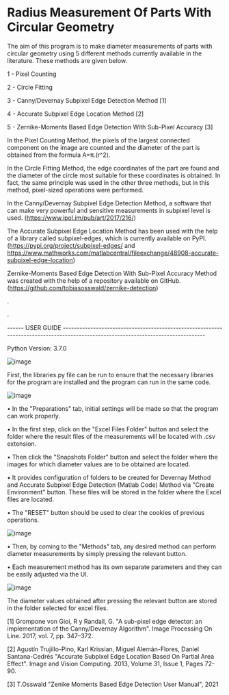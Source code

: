 # Radius Measurement Of Parts With Circular Geometry


The aim of this program is to make diameter measurements of parts with circular geometry using 5 different methods currently available in the literature. These methods are given below.

   1 - Pixel Counting

   2 - Circle Fitting

   3 - Canny/Devernay Subpixel Edge Detection Method [1]

   4 - Accurate Subpixel Edge Location Method [2]

   5 - Zernike-Moments Based Edge Detection With Sub-Pixel Accuracy [3]

In the Pixel Counting Method, the pixels of the largest connected component on the image are counted and the diameter of the part is obtained from the formula A=π.(r^2).

In the Circle Fitting Method, the edge coordinates of the part are found and the diameter of the circle most suitable for these coordinates is obtained. In fact, the same principle was used in the other three methods, but in this method, pixel-sized operations were performed.

In the Canny/Devernay Subpixel Edge Detection Method, a software that can make very powerful and sensitive measurements in subpixel level is used.
(https://www.ipol.im/pub/art/2017/216/)

The Accurate Subpixel Edge Location Method has been used with the help of a library called subpixel-edges, which is currently available on PyPI.
(https://pypi.org/project/subpixel-edges/ and https://www.mathworks.com/matlabcentral/fileexchange/48908-accurate-subpixel-edge-location)

Zernike-Moments Based Edge Detection With Sub-Pixel Accuracy Method was created with the help of a repository available on GitHub.
(https://github.com/tobiasosswald/zernike-detection)

.

.


------ USER GUIDE ----------------------------------------------------------------------------------------------------------------------------------

Python Version: 3.7.0

![image](https://user-images.githubusercontent.com/52501795/148018520-1db6ae1c-0174-46a2-a8ca-a84bf28ff4e5.png)

First, the libraries.py file can be run to ensure that the necessary libraries for the program are installed and the program can run in the same code.


![image](https://user-images.githubusercontent.com/52501795/148018218-7eb48b1e-042b-449e-aeb0-a8300dc1c05d.png)

• In the "Preparations" tab, initial settings will be made so that the program can work properly.

• In the first step, click on the "Excel Files Folder" button and select the folder where the result files of the measurements will be located with .csv extension.

• Then click the "Snapshots Folder" button and select the folder where the images for which diameter values are to be obtained are located.

• It provides configuration of folders to be created for Devernay Method and Accurate Subpixel Edge Detection (Matlab Code) Method via "Create Environment" button. These files will be stored in the folder where the Excel files are located.

• The "RESET" button should be used to clear the cookies of previous operations.


![image](https://user-images.githubusercontent.com/52501795/148019335-860ea68e-d719-491a-bda8-3a4fdbd7e429.png)



• Then, by coming to the "Methods" tab, any desired method can perform diameter measurements by simply pressing the relevant button.

• Each measurement method has its own separate parameters and they can be easily adjusted via the UI.

![image](https://user-images.githubusercontent.com/52501795/148019570-9d070889-cd98-4317-9b83-0b12f60e9616.png)


The diameter values obtained after pressing the relevant button are stored in the folder selected for excel files.




[1] Grompone von Gioi, R y Randall, G. "A sub-pixel edge detector: an implementation of the Canny/Devernay Algorithm". Image Processing On Line. 2017, vol. 7, pp. 347–372.

[2] Agustín Trujillo-Pino, Karl Krissian, Miguel Alemán-Flores, Daniel Santana-Cedrés "Accurate Subpixel Edge Location Based On Partial Area Effect". Image and Vision Computing. 2013, Volume 31, Issue 1, Pages 72-90.

[3] T.Osswald "Zenike Moments Based Edge Detection User Manual", 2021
